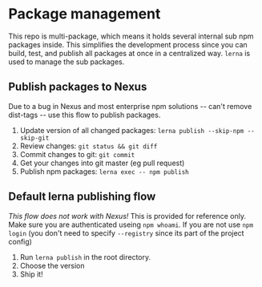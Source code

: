 # Package management

This repo is multi-package, which means it holds several internal sub npm packages inside. This simplifies the development process since you can build, test, and publish all packages at once in a centralized way. ``lerna`` is used to manage the sub packages.


## Publish packages to Nexus

Due to a bug in Nexus and most enterprise npm solutions -- can't remove dist-tags -- use this flow to publish packages.

1. Update version of all changed packages: `lerna publish --skip-npm --skip-git`
2. Review changes: `git status && git diff`
3. Commit changes to git: `git commit`
4. Get your changes into git master (eg pull request)
5. Publish npm packages: `lerna exec -- npm publish`


## Default lerna publishing flow

*This flow does not work with Nexus!* This is provided for reference only.
Make sure you are authenticated useing `npm whoami`.
If you are not use `npm login` (you don't need to specify `--registry` since its part of the project config)

1. Run `lerna publish` in the root directory.
2. Choose the version
3. Ship it!

